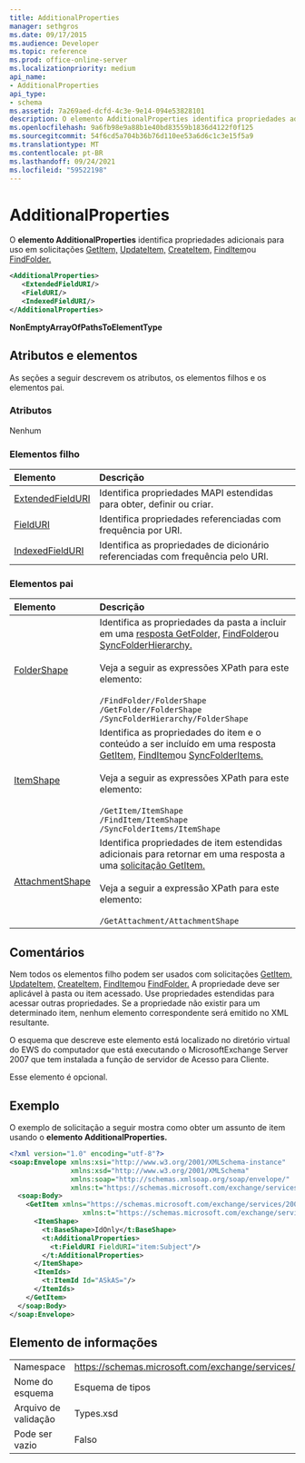 ```yaml
---
title: AdditionalProperties
manager: sethgros
ms.date: 09/17/2015
ms.audience: Developer
ms.topic: reference
ms.prod: office-online-server
ms.localizationpriority: medium
api_name:
- AdditionalProperties
api_type:
- schema
ms.assetid: 7a269aed-dcfd-4c3e-9e14-094e53828101
description: O elemento AdditionalProperties identifica propriedades adicionais para uso em solicitações GetItem, UpdateItem, CreateItem, FindItem ou FindFolder.
ms.openlocfilehash: 9a6fb98e9a88b1e40bd83559b1836d4122f0f125
ms.sourcegitcommit: 54f6cd5a704b36b76d110ee53a6d6c1c3e15f5a9
ms.translationtype: MT
ms.contentlocale: pt-BR
ms.lasthandoff: 09/24/2021
ms.locfileid: "59522198"
---
```

# <a name="additionalproperties"></a>AdditionalProperties

O **elemento AdditionalProperties** identifica propriedades adicionais para uso em solicitações [GetItem,](getitem.md) [UpdateItem,](updateitem.md) [CreateItem,](createitem.md) [FindItem](finditem.md)ou [FindFolder.](findfolder.md) 
  
```xml
<AdditionalProperties>
   <ExtendedFieldURI/>
   <FieldURI/>
   <IndexedFieldURI/>
</AdditionalProperties>
```

 **NonEmptyArrayOfPathsToElementType**
## <a name="attributes-and-elements"></a>Atributos e elementos

As seções a seguir descrevem os atributos, os elementos filhos e os elementos pai.
  
### <a name="attributes"></a>Atributos

Nenhum
  
### <a name="child-elements"></a>Elementos filho

|**Elemento**|**Descrição**|
|:-----|:-----|
|[ExtendedFieldURI](extendedfielduri.md) <br/> |Identifica propriedades MAPI estendidas para obter, definir ou criar.  <br/> |
|[FieldURI](fielduri.md) <br/> |Identifica propriedades referenciadas com frequência por URI.  <br/> |
|[IndexedFieldURI](indexedfielduri.md) <br/> |Identifica as propriedades de dicionário referenciadas com frequência pelo URI.  <br/> |
   
### <a name="parent-elements"></a>Elementos pai

|**Elemento**|**Descrição**|
|:-----|:-----|
|[FolderShape](foldershape.md) <br/> | Identifica as propriedades da pasta a incluir em uma [resposta GetFolder,](getfolder.md) [FindFolder](findfolder.md)ou [SyncFolderHierarchy.](syncfolderhierarchy.md)<br/><br/>  Veja a seguir as expressões XPath para este elemento:<br/><br/>  `/FindFolder/FolderShape` <br/>  `/GetFolder/FolderShape` <br/>  `/SyncFolderHierarchy/FolderShape` <br/> |
|[ItemShape](itemshape.md) <br/> | Identifica as propriedades do item e o conteúdo a ser incluído em uma resposta [GetItem,](getitem.md) [FindItem](finditem.md)ou [SyncFolderItems.](syncfolderitems.md)<br/><br/>  Veja a seguir as expressões XPath para este elemento:<br/><br/>  `/GetItem/ItemShape` <br/>  `/FindItem/ItemShape` <br/>  `/SyncFolderItems/ItemShape` <br/> |
|[AttachmentShape](attachmentshape.md) <br/> |Identifica propriedades de item estendidas adicionais para retornar em uma resposta a uma [solicitação GetItem.](getitem.md)<br/><br/> Veja a seguir a expressão XPath para este elemento:<br/><br/>  `/GetAttachment/AttachmentShape` <br/> |
   
## <a name="remarks"></a>Comentários

Nem todos os elementos filho podem ser usados com solicitações [GetItem,](getitem.md) [UpdateItem,](updateitem.md) [CreateItem,](createitem.md) [FindItem](finditem.md)ou [FindFolder.](findfolder.md) A propriedade deve ser aplicável à pasta ou item acessado. Use propriedades estendidas para acessar outras propriedades. Se a propriedade não existir para um determinado item, nenhum elemento correspondente será emitido no XML resultante. 
  
O esquema que descreve este elemento está localizado no diretório virtual do EWS do computador que está executando o MicrosoftExchange Server 2007 que tem instalada a função de servidor de Acesso para Cliente. 
  
Esse elemento é opcional.
  
## <a name="example"></a>Exemplo

O exemplo de solicitação a seguir mostra como obter um assunto de item usando o **elemento AdditionalProperties.** 
  
```XML
<?xml version="1.0" encoding="utf-8"?>
<soap:Envelope xmlns:xsi="http://www.w3.org/2001/XMLSchema-instance"
               xmlns:xsd="http://www.w3.org/2001/XMLSchema"
               xmlns:soap="http://schemas.xmlsoap.org/soap/envelope/"
               xmlns:t="https://schemas.microsoft.com/exchange/services/2006/types">
  <soap:Body>
    <GetItem xmlns="https://schemas.microsoft.com/exchange/services/2006/messages" 
                  xmlns:t="https://schemas.microsoft.com/exchange/services/2006/types">
      <ItemShape>
        <t:BaseShape>IdOnly</t:BaseShape>
        <t:AdditionalProperties>
          <t:FieldURI FieldURI="item:Subject"/>
        </t:AdditionalProperties>
      </ItemShape>
      <ItemIds>
        <t:ItemId Id="ASkAS="/>
      </ItemIds>
    </GetItem>
  </soap:Body>
</soap:Envelope>
```

## <a name="element-information"></a>Elemento de informações

|||
|:-----|:-----|
|Namespace  <br/> |https://schemas.microsoft.com/exchange/services/2006/types  <br/> |
|Nome do esquema  <br/> |Esquema de tipos  <br/> |
|Arquivo de validação  <br/> |Types.xsd  <br/> |
|Pode ser vazio  <br/> |Falso  <br/> |
   

